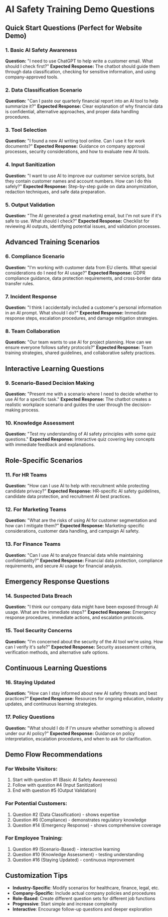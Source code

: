 # AI Safety Training Demo Questions

## Quick Start Questions (Perfect for Website Demo)

### 1. **Basic AI Safety Awareness**
**Question:** "I need to use ChatGPT to help write a customer email. What should I check first?"
**Expected Response:** The chatbot should guide them through data classification, checking for sensitive information, and using company-approved tools.

### 2. **Data Classification Scenario**
**Question:** "Can I paste our quarterly financial report into an AI tool to help summarize it?"
**Expected Response:** Clear explanation of why financial data is confidential, alternative approaches, and proper data handling procedures.

### 3. **Tool Selection**
**Question:** "I found a new AI writing tool online. Can I use it for work documents?"
**Expected Response:** Guidance on company approval processes, security considerations, and how to evaluate new AI tools.

### 4. **Input Sanitization**
**Question:** "I want to use AI to improve our customer service scripts, but they contain customer names and account numbers. How can I do this safely?"
**Expected Response:** Step-by-step guide on data anonymization, redaction techniques, and safe data preparation.

### 5. **Output Validation**
**Question:** "The AI generated a great marketing email, but I'm not sure if it's safe to use. What should I check?"
**Expected Response:** Checklist for reviewing AI outputs, identifying potential issues, and validation processes.

## Advanced Training Scenarios

### 6. **Compliance Scenario**
**Question:** "I'm working with customer data from EU clients. What special considerations do I need for AI usage?"
**Expected Response:** GDPR compliance guidance, data protection requirements, and cross-border data transfer rules.

### 7. **Incident Response**
**Question:** "I think I accidentally included a customer's personal information in an AI prompt. What should I do?"
**Expected Response:** Immediate response steps, escalation procedures, and damage mitigation strategies.

### 8. **Team Collaboration**
**Question:** "Our team wants to use AI for project planning. How can we ensure everyone follows safety protocols?"
**Expected Response:** Team training strategies, shared guidelines, and collaborative safety practices.

## Interactive Learning Questions

### 9. **Scenario-Based Decision Making**
**Question:** "Present me with a scenario where I need to decide whether to use AI for a specific task."
**Expected Response:** The chatbot creates a realistic workplace scenario and guides the user through the decision-making process.

### 10. **Knowledge Assessment**
**Question:** "Test my understanding of AI safety principles with some quiz questions."
**Expected Response:** Interactive quiz covering key concepts with immediate feedback and explanations.

## Role-Specific Scenarios

### 11. **For HR Teams**
**Question:** "How can I use AI to help with recruitment while protecting candidate privacy?"
**Expected Response:** HR-specific AI safety guidelines, candidate data protection, and recruitment AI best practices.

### 12. **For Marketing Teams**
**Question:** "What are the risks of using AI for customer segmentation and how can I mitigate them?"
**Expected Response:** Marketing-specific considerations, customer data handling, and campaign AI safety.

### 13. **For Finance Teams**
**Question:** "Can I use AI to analyze financial data while maintaining confidentiality?"
**Expected Response:** Financial data protection, compliance requirements, and secure AI usage for financial analysis.

## Emergency Response Questions

### 14. **Suspected Data Breach**
**Question:** "I think our company data might have been exposed through AI usage. What are the immediate steps?"
**Expected Response:** Emergency response procedures, immediate actions, and escalation protocols.

### 15. **Tool Security Concerns**
**Question:** "I'm concerned about the security of the AI tool we're using. How can I verify it's safe?"
**Expected Response:** Security assessment criteria, verification methods, and alternative safe options.

## Continuous Learning Questions

### 16. **Staying Updated**
**Question:** "How can I stay informed about new AI safety threats and best practices?"
**Expected Response:** Resources for ongoing education, industry updates, and continuous learning strategies.

### 17. **Policy Questions**
**Question:** "What should I do if I'm unsure whether something is allowed under our AI policy?"
**Expected Response:** Guidance on policy interpretation, escalation procedures, and when to ask for clarification.

## Demo Flow Recommendations

### For Website Visitors:
1. Start with question #1 (Basic AI Safety Awareness)
2. Follow with question #4 (Input Sanitization) 
3. End with question #5 (Output Validation)

### For Potential Customers:
1. Question #2 (Data Classification) - shows expertise
2. Question #6 (Compliance) - demonstrates regulatory knowledge
3. Question #14 (Emergency Response) - shows comprehensive coverage

### For Employee Training:
1. Question #9 (Scenario-Based) - interactive learning
2. Question #10 (Knowledge Assessment) - testing understanding
3. Question #16 (Staying Updated) - continuous improvement

## Customization Tips

- **Industry-Specific**: Modify scenarios for healthcare, finance, legal, etc.
- **Company-Specific**: Include actual company policies and procedures
- **Role-Based**: Create different question sets for different job functions
- **Progressive**: Start simple and increase complexity
- **Interactive**: Encourage follow-up questions and deeper exploration
